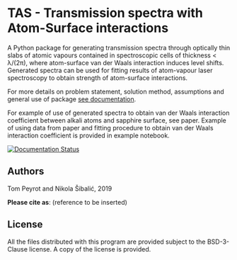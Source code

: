 TAS - Transmission spectra with Atom-Surface interactions
=========================================================

A Python package for generating transmission spectra through
optically thin slabs of atomic vapours contained in
spectroscopic cells of thickness < λ/(2π), where
atom-surface van der Waals interaction induces level shifts.
Generated  spectra can be used for fitting results
of atom-vapour laser spectroscopy to obtain strength of
atom-surface interactions.

For more details on problem statement, solution method,
assumptions and general use of package
[see documentation](https://tas-transmission-atom-surface.readthedocs.io/en/latest/).

For example of use of generated spectra to obtain
van der Waals interaction coefficient between alkali
atoms and sapphire surface, see paper.
Example of using data from paper and fitting procedure
to obtain van der Waals interaction coefficient
is provided in example notebook.

[![Documentation Status](https://readthedocs.org/projects/tas-transmission-atom-surface/badge/?version=latest)](https://tas-transmission-atom-surface.readthedocs.io/en/latest/?badge=latest)

Authors
-------

Tom Peyrot and Nikola Šibalić, 2019

**Please cite as**: (reference to be inserted)

License
-------

All the files distributed with this program are provided subject to the
BSD-3-Clause license. A copy of the license is provided.
